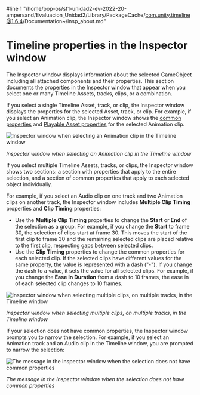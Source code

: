 #line 1 "/home/pop-os/sf1-unidad2-ev-2022-20-ampersand/Evaluacion_Unidad2/Library/PackageCache/com.unity.timeline@1.6.4/Documentation~/insp_about.md"
# Timeline properties in the Inspector window

The Inspector window displays information about the selected GameObject including all attached components and their properties. This section documents the properties in the Inspector window that appear when you select one or many Timeline Assets, tracks, clips, or a combination.

If you select a single Timeline Asset, track, or clip, the Inspector window displays the properties for the selected Asset, track, or clip. For example, if you select an Animation clip, the Inspector window shows the [common properties](insp_clp_anim_com.md) and [Playable Asset properties](insp_clp_anim_plyb.md) for the selected Animation clip.

![Inspector window when selecting an Animation clip in the Timeline window](images/timeline_inspector_animation_clip_common.png)

_Inspector window when selecting an Animation clip in the Timeline window_

If you select multiple Timeline Assets, tracks, or clips, the Inspector window shows two sections: a section with properties that apply to the entire selection, and a section of common properties that apply to each selected object individually.

For example, if you select an Audio clip on one track and two Animation clips on another track, the Inspector window includes **Multiple Clip Timing** properties and **Clip Timing** properties:

* Use the **Multiple Clip Timing** properties to change the **Start** or **End** of the selection as a group. For example, if you change the **Start** to frame 30, the selection of clips start at frame 30. This moves the start of the first clip to frame 30 and the remaining selected clips are placed relative to the first clip, respecting gaps between selected clips.
* Use the **Clip Timing** properties to change the common properties for each selected clip. If the selected clips have different values for the same property, the value is represented with a dash ("-"). If you change the dash to a value, it sets the value for all selected clips. For example, if you change the **Ease In Duration** from a dash to 10 frames, the ease in of each selected clip changes to 10 frames.

![Inspector window when selecting multiple clips, on multiple tracks, in the Timeline window](images/timeline_inspector_multiple_selection.png)

_Inspector window when selecting multiple clips, on multiple tracks, in the Timeline window_

If your selection does not have common properties, the Inspector window prompts you to narrow the selection. For example, if you select an Animation track and an Audio clip in the Timeline window, you are prompted to narrow the selection:

![The message in the Inspector window when the selection does not have common properties](images/timeline_inspector_narrow_selection.png)

_The message in the Inspector window when the selection does not have common properties_
